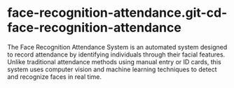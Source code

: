 # face-recognition-attendance.git-cd-face-recognition-attendance
The Face Recognition Attendance System is an automated system designed to record attendance by identifying individuals through their facial features. Unlike traditional attendance methods using manual entry or ID cards, this system uses computer vision and machine learning techniques to detect and recognize faces in real time.
